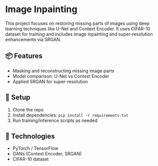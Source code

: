 # Image Inpainting

This project focuses on restoring missing parts of images using deep learning techniques like U-Net and Context Encoder. It uses CIFAR-10 dataset for training and includes image inpainting and super-resolution enhancements via SRGAN.

## 📦 Features
- Masking and reconstructing missing image parts
- Model comparison: U-Net vs Context Encoder
- Applied SRGAN for super-resolution

## 🚀 Setup
1. Clone the repo
2. Install dependencies: `pip install -r requirements.txt`
3. Run training/inference scripts as needed

## 🧠 Technologies
- PyTorch / TensorFlow
- GANs (Context Encoder, SRGAN)
- CIFAR-10 dataset
